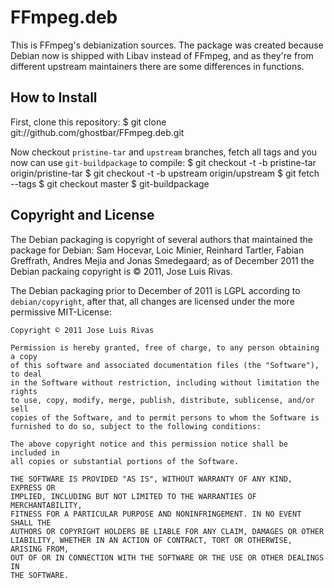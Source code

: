 FFmpeg.deb
==========

This is FFmpeg's debianization sources. The package was created because
Debian now is shipped with Libav instead of FFmpeg, and as they're from
different upstream maintainers there are some differences in functions.

How to Install
--------------

First, clone this repository:
		$ git clone git://github.com/ghostbar/FFmpeg.deb.git

Now checkout `pristine-tar` and `upstream` branches, fetch all tags and you now can use `git-buildpackage` to compile:
		$ git checkout -t -b pristine-tar origin/pristine-tar
		$ git checkout -t -b upstream origin/upstream
		$ git fetch --tags
		$ git checkout master
		$ git-buildpackage

Copyright and License
---------------------
The Debian packaging is copyright of several authors that maintained the package for Debian: Sam Hocevar, Loic Minier, Reinhard Tartler, Fabian Greffrath, Andres Mejia and Jonas Smedegaard; as of December 2011 the Debian packaing copyright is © 2011, Jose Luis Rivas.

The Debian packaging prior to December of 2011 is LGPL according to `debian/copyright`, after that, all changes are licensed under the more permissive MIT-License:

```
Copyright © 2011 Jose Luis Rivas

Permission is hereby granted, free of charge, to any person obtaining a copy
of this software and associated documentation files (the "Software"), to deal
in the Software without restriction, including without limitation the rights
to use, copy, modify, merge, publish, distribute, sublicense, and/or sell
copies of the Software, and to permit persons to whom the Software is
furnished to do so, subject to the following conditions:

The above copyright notice and this permission notice shall be included in
all copies or substantial portions of the Software.

THE SOFTWARE IS PROVIDED "AS IS", WITHOUT WARRANTY OF ANY KIND, EXPRESS OR
IMPLIED, INCLUDING BUT NOT LIMITED TO THE WARRANTIES OF MERCHANTABILITY,
FITNESS FOR A PARTICULAR PURPOSE AND NONINFRINGEMENT. IN NO EVENT SHALL THE
AUTHORS OR COPYRIGHT HOLDERS BE LIABLE FOR ANY CLAIM, DAMAGES OR OTHER
LIABILITY, WHETHER IN AN ACTION OF CONTRACT, TORT OR OTHERWISE, ARISING FROM,
OUT OF OR IN CONNECTION WITH THE SOFTWARE OR THE USE OR OTHER DEALINGS IN
THE SOFTWARE.
```
